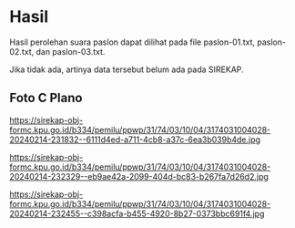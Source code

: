 # Hasil

Hasil perolehan suara paslon dapat dilihat pada file paslon-01.txt, paslon-02.txt, dan paslon-03.txt.

Jika tidak ada, artinya data tersebut belum ada pada SIREKAP.

## Foto C Plano

https://sirekap-obj-formc.kpu.go.id/b334/pemilu/ppwp/31/74/03/10/04/3174031004028-20240214-231832--6111d4ed-a711-4cb8-a37c-6ea3b039b4de.jpg

https://sirekap-obj-formc.kpu.go.id/b334/pemilu/ppwp/31/74/03/10/04/3174031004028-20240214-232329--eb9ae42a-2099-404d-bc83-b267fa7d26d2.jpg

https://sirekap-obj-formc.kpu.go.id/b334/pemilu/ppwp/31/74/03/10/04/3174031004028-20240214-232455--c398acfa-b455-4920-8b27-0373bbc691f4.jpg
